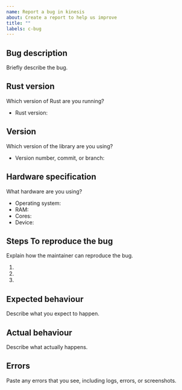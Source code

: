 ```yaml
---
name: Report a bug in kinesis
about: Create a report to help us improve
title: ""
labels: c-bug
---
```


## Bug description

Briefly describe the bug.

## Rust version

Which version of Rust are you running?

- Rust version:

## Version

Which version of the library are you using?

- Version number, commit, or branch:

## Hardware specification

What hardware are you using?

- Operating system:
- RAM:
- Cores:
- Device:

## Steps To reproduce the bug

Explain how the maintainer can reproduce the bug.

1.
2.
3.

## Expected behaviour

Describe what you expect to happen.

## Actual behaviour

Describe what actually happens.

## Errors

Paste any errors that you see, including logs, errors, or screenshots.
